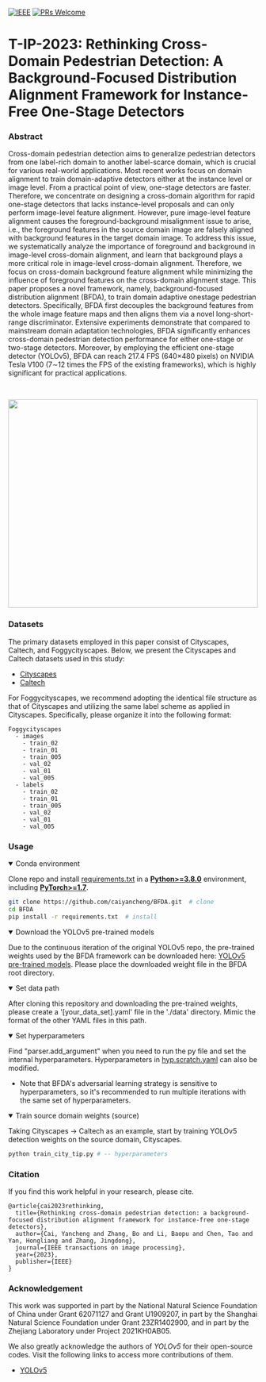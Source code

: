 [![IEEE](https://img.shields.io/badge/IEEE-10231122-b31b1b.svg)](https://ieeexplore.ieee.org/document/10231122)
[![PRs Welcome](https://img.shields.io/badge/PRs-welcome-brightgreen.svg?style=flat-square)](https://github.com/caiyancheng/BFDA/pulls)

# T-IP-2023: Rethinking Cross-Domain Pedestrian Detection: A Background-Focused Distribution Alignment Framework for Instance-Free One-Stage Detectors

### Abstract
Cross-domain pedestrian detection aims to generalize pedestrian detectors from one label-rich domain to another label-scarce domain, which is crucial for various real-world applications. Most recent works focus on domain alignment to train domain-adaptive detectors either at the instance level or image level. From a practical point of view, one-stage detectors are faster. Therefore, we concentrate on designing a cross-domain algorithm for rapid one-stage detectors that lacks instance-level proposals and can only perform image-level feature alignment. However, pure image-level feature alignment causes the foreground-background misalignment issue to arise, i.e., the foreground features in the source domain image are falsely aligned with background features in the target domain image. To address this issue, we systematically analyze the importance of foreground and background in image-level cross-domain alignment, and learn that background plays a more critical role in image-level cross-domain alignment. Therefore, we focus on cross-domain background feature alignment while minimizing the influence of foreground features on the cross-domain alignment stage. This paper proposes a novel framework, namely, background-focused distribution alignment (BFDA), to train domain adaptive onestage pedestrian detectors. Specifically, BFDA first decouples the background features from the whole image feature maps and then aligns them via a novel long-short-range discriminator. Extensive experiments demonstrate that compared to mainstream domain adaptation technologies, BFDA significantly enhances cross-domain pedestrian detection performance for either one-stage or two-stage detectors. Moreover, by employing the efficient one-stage detector (YOLOv5), BFDA can reach 217.4 FPS (640×480 pixels) on NVIDIA Tesla V100 (7∼12 times the FPS of the existing frameworks), which is highly significant for practical applications.

&ensp;
<p align="center">
  <img src="./images/Figure_1.png" width="100%" height="420">
</p>

### Datasets
The primary datasets employed in this paper consist of Cityscapes, Caltech, and Foggycityscapes. Below, we present the Cityscapes and Caltech datasets used in this study:
* [Cityscapes](https://drive.google.com/drive/folders/1tzEbh6qkd6uzxPWHhZWL5ry7q8FRltcG?usp=sharing)
* [Caltech](https://drive.google.com/drive/folders/1tzEbh6qkd6uzxPWHhZWL5ry7q8FRltcG?usp=sharing)

For Foggycityscapes, we recommend adopting the identical file structure as that of Cityscapes and utilizing the same label scheme as applied in Cityscapes. Specifically, please organize it into the following format:
````
Foggycityscapes
  - images
    - train_02
    - train_01
    - train_005
    - val_02
    - val_01
    - val_005
  - labels
    - train_02
    - train_01
    - train_005
    - val_02
    - val_01
    - val_005
````

### Usage
<details open>
<summary>Conda environment</summary>

Clone repo and install [requirements.txt](https://github.com/caiyancheng/BFDA/blob/main/requirements.txt) in a
[**Python>=3.8.0**](https://www.python.org/) environment, including
[**PyTorch>=1.7**](https://pytorch.org/get-started/locally/).

```bash
git clone https://github.com/caiyancheng/BFDA.git  # clone
cd BFDA
pip install -r requirements.txt  # install
```

</details>

<details open>
<summary>Download the YOLOv5 pre-trained models</summary>

Due to the continuous iteration of the original YOLOv5 repo, the pre-trained weights used by the BFDA framework can be downloaded here:
[YOLOv5 pre-trained models](https://drive.google.com/drive/folders/1I5zM935VgVTQt7rT0adL_K5ajRt0fFDv?usp=sharing). Please place the downloaded weight file in the BFDA root directory.

</details>

<details open>
<summary>Set data path</summary>

After cloning this repository and downloading the pre-trained weights, please create a '[your_data_set].yaml' file in the './data' directory. Mimic the format of the other YAML files in this path.

</details>

<details open>
<summary>Set hyperparameters</summary>

Find "parser.add_argument" when you need to run the py file and set the internal hyperparameters. Hyperparameters in [hyp.scratch.yaml](https://github.com/caiyancheng/BFDA/blob/main/data/hyp.scratch.yaml) can also be modified.

- Note that BFDA's adversarial learning strategy is sensitive to hyperparameters, so it's recommended to run multiple iterations with the same set of hyperparameters.

</details>

<details open>
<summary>Train source domain weights (source)</summary>

Taking Cityscapes -> Caltech as an example, start by training YOLOv5 detection weights on the source domain, Cityscapes.

```bash
python train_city_tip.py # -- hyperparameters
```

</details>


### Citation
If you find this work helpful in your research, please cite.
````
@article{cai2023rethinking,
  title={Rethinking cross-domain pedestrian detection: a background-focused distribution alignment framework for instance-free one-stage detectors},
  author={Cai, Yancheng and Zhang, Bo and Li, Baopu and Chen, Tao and Yan, Hongliang and Zhang, Jingdong},
  journal={IEEE transactions on image processing},
  year={2023},
  publisher={IEEE}
}
````

### Acknowledgement
This work was supported in part by the National Natural Science Foundation of China under Grant 62071127 and Grant U1909207, in part by the Shanghai Natural Science Foundation
under Grant 23ZR1402900, and in part by the Zhejiang Laboratory under Project 2021KH0AB05.

We also greatly acknowledge the authors of _YOLOv5_ for their open-source codes. Visit the following links to access more contributions of them.
* [YOLOv5](https://github.com/ultralytics/yolov5)
